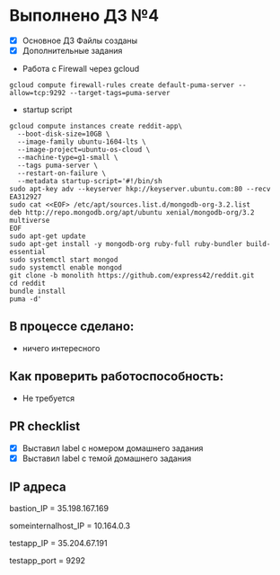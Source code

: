 # Выполнено ДЗ №4

 - [X] Основное ДЗ
    Файлы созданы
 - [X] Дополнительные задания
  - Работа с Firewall через gcloud

`gcloud compute firewall-rules create default-puma-server --allow=tcp:9292 --target-tags=puma-server`

  - startup script
```
gcloud compute instances create reddit-app\
  --boot-disk-size=10GB \
  --image-family ubuntu-1604-lts \
  --image-project=ubuntu-os-cloud \
  --machine-type=g1-small \
  --tags puma-server \
  --restart-on-failure \
  --metadata startup-script='#!/bin/sh
sudo apt-key adv --keyserver hkp://keyserver.ubuntu.com:80 --recv EA312927
sudo cat <<EOF> /etc/apt/sources.list.d/mongodb-org-3.2.list
deb http://repo.mongodb.org/apt/ubuntu xenial/mongodb-org/3.2 multiverse
EOF
sudo apt-get update
sudo apt-get install -y mongodb-org ruby-full ruby-bundler build-essential
sudo systemctl start mongod
sudo systemctl enable mongod
git clone -b monolith https://github.com/express42/reddit.git
cd reddit
bundle install
puma -d'
```

## В процессе сделано:
 - ничего интересного

## Как проверить работоспособность:
 - Не требуется

## PR checklist
 - [X] Выставил label с номером домашнего задания
 - [X] Выставил label с темой домашнего задания

## IP адреса

bastion_IP = 35.198.167.169

someinternalhost_IP = 10.164.0.3

testapp_IP = 35.204.67.191

testapp_port = 9292
